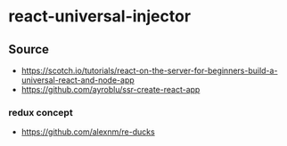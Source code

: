 # react-universal-injector

## Source
  - https://scotch.io/tutorials/react-on-the-server-for-beginners-build-a-universal-react-and-node-app
  - https://github.com/ayroblu/ssr-create-react-app

### redux concept
  - https://github.com/alexnm/re-ducks
